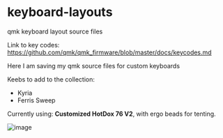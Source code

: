 # keyboard-layouts
qmk keyboard layout source files

Link to key codes: https://github.com/qmk/qmk_firmware/blob/master/docs/keycodes.md

Here I am saving my qmk source files for custom keyboards

Keebs to add to the collection:
- Kyria
- Ferris Sweep

Currently using: **Customized HotDox 76 V2**, with ergo beads for tenting.

![image](https://user-images.githubusercontent.com/2576834/182405846-97e91f13-4949-4248-83a2-a766e769ba1a.png)
